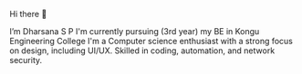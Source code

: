 Hi there 👋

I’m Dharsana S P I'm currently pursuing (3rd year) my BE in Kongu Engineering College I'm a Computer science enthusiast with a strong focus on design, including UI/UX. Skilled in coding, automation, and network security.
